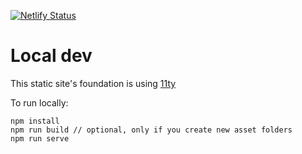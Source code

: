 [![Netlify Status](https://api.netlify.com/api/v1/badges/0bb08c92-a28e-49a8-b159-a2e00916ab5d/deploy-status)](https://app.netlify.com/sites/xenodochial-lichterman-03740d/deploys)

# Local dev

This static site's foundation is using [11ty](https://www.11ty.io/)

To run locally:

```
npm install
npm run build // optional, only if you create new asset folders
npm run serve
```

